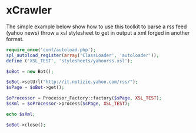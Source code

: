 xCrawler
=======


The simple example below show how to use this toolkit to parse a rss feed (yahoo news) throw a xsl stylesheet to get in output a xml forged in another format. 

```php
require_once('conf/autoload.php');
spl_autoload_register(array('ClassLoader', 'autoloader'));
define ('XSL_TEST', 'stylesheets/yahoorss.xsl');

$oBot = new Bot();

$oBot->setUrl("http://it.notizie.yahoo.com/rss/");
$sPage = $oBot->get();

$oProcessor = Processor_Factory::factory($sPage, XSL_TEST);
$sXml = $oProcessor->process($sPage, XSL_TEST);

echo $sXml;

$oBot->close();

```
